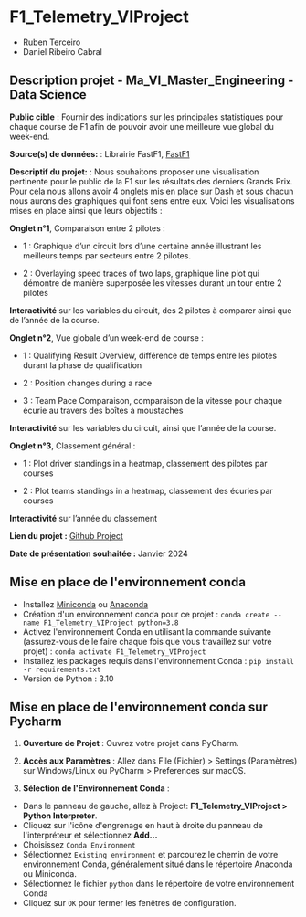 # F1_Telemetry_VIProject

- Ruben Terceiro
- Daniel Ribeiro Cabral

## Description projet - Ma_VI_Master_Engineering - Data Science

**Public cible** : Fournir des indications sur les principales statistiques pour chaque course de F1 afin de pouvoir avoir une meilleure vue global du week-end.

**Source(s) de données:** : Librairie FastF1, [FastF1](https://github.com/theOehrly/Fast-F1)

**Descriptif du projet:** : Nous souhaitons proposer une visualisation pertinente pour le public de la F1 sur les résultats des derniers Grands Prix.  Pour cela nous allons avoir 4 onglets mis en place sur Dash et sous chacun nous aurons des graphiques qui font sens entre eux. Voici les visualisations mises en place ainsi que leurs objectifs :

**Onglet n°1**, Comparaison entre 2 pilotes :

- 1 : Graphique d’un circuit lors d’une certaine année illustrant les meilleurs temps par secteurs entre 2 pilotes.

- 2 : Overlaying speed traces of two laps, graphique line plot qui démontre de manière superposée les vitesses durant un tour entre 2 pilotes

**Interactivité** sur les variables du circuit, des 2 pilotes à comparer ainsi que de l’année de la course.

**Onglet n°2**, Vue globale d’un week-end de course :

- 1 : Qualifying Result Overview, différence de temps entre les pilotes durant la phase de qualification

- 2 : Position changes during a race

- 3 : Team Pace Comparaison, comparaison de la vitesse pour chaque écurie au travers des boîtes à moustaches

**Interactivité** sur les variables du circuit, ainsi que l’année de la course.

**Onglet n°3**, Classement général :

- 1 : Plot driver standings in a heatmap, classement des pilotes par courses

- 2 : Plot teams standings in a heatmap, classement des écuries par courses

**Interactivité** sur l’année du classement

**Lien du projet :** [Github Project](https://github.com/danielribeiroc/F1_Telemetry_VIProject)

**Date de présentation souhaitée :** Janvier 2024

## Mise en place de l'environnement conda
- Installez [Miniconda](https://docs.conda.io/projects/miniconda/en/latest/) ou [Anaconda](https://www.anaconda.com/) 
- Création d'un environnement conda pour ce projet : 
`conda create --name F1_Telemetry_VIProject python=3.8`
- Activez l'environnement Conda en utilisant la commande suivante (assurez-vous de le faire chaque fois que vous travaillez sur votre projet)
: `conda activate F1_Telemetry_VIProject`
- Installez les packages requis dans l'environnement Conda : ``pip install -r requirements.txt``
- Version de Python : 3.10

## Mise en place de l'environnement conda sur Pycharm

1. **Ouverture de Projet** : Ouvrez votre projet dans PyCharm.
2. **Accès aux Paramètres** : Allez dans File (Fichier) > Settings (Paramètres) sur Windows/Linux ou PyCharm > Preferences sur macOS.

3. **Sélection de l'Environnement Conda** : 
- Dans le panneau de gauche, allez à Project: **F1_Telemetry_VIProject > Python Interpreter**.
- Cliquez sur l'icône d'engrenage en haut à droite du panneau de l'interpréteur et sélectionnez **Add...** 
- Choisissez `Conda Environment`
- Sélectionnez `Existing environment` et parcourez le chemin de votre environnement Conda, généralement situé dans le répertoire Anaconda ou Miniconda.
- Sélectionnez le fichier `python` dans le répertoire de votre environnement Conda
- Cliquez sur `OK` pour fermer les fenêtres de configuration.